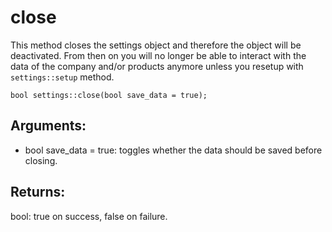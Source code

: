 # close
This method closes the settings object and therefore the object will be deactivated. From then on you will no longer be able to interact with the data of the company and/or products anymore unless you resetup with `settings::setup` method.

`bool settings::close(bool save_data = true);`

## Arguments:
* bool save_data = true: toggles whether the data should be saved before closing.

## Returns:
bool: true on success, false on failure.
